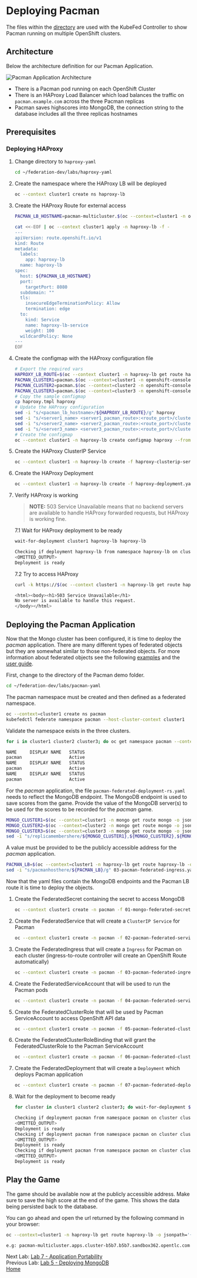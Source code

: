 # Deploying Pacman

The files within the [directory](./pacman-yaml) are used with the KubeFed Controller to show
Pacman running on multiple OpenShift clusters.

## Architecture

Below the architecture definition for our Pacman Application.

![Pacman Application Architecture](./assets/demo-arch.png)

* There is a Pacman pod running on each OpenShift Cluster
* There is an HAProxy Load Balancer which load balances the traffic on 
`pacman.example.com` across the three Pacman replicas
* Pacman saves highscores into MongoDB, the connection string to the database includes
all the three replicas hostnames

## Prerequisites

### Deploying HAProxy

1. Change directory to `haproxy-yaml`

    ```sh
    cd ~/federation-dev/labs/haproxy-yaml
    ```
2. Create the namespace where the HAProxy LB will be deployed
    
    ```sh
    oc --context cluster1 create ns haproxy-lb
    ```
3. Create the HAProxy Route for external access

    ```sh
    PACMAN_LB_HOSTNAME=pacman-multicluster.$(oc --context=cluster1 -n openshift-console get route console -o jsonpath='{.status.ingress[*].host}' | sed "s/.*\(apps.*\)/\1/g")

    cat <<-EOF | oc --context cluster1 apply -n haproxy-lb -f -
    ---
    apiVersion: route.openshift.io/v1
    kind: Route
    metadata:
      labels:
        app: haproxy-lb
      name: haproxy-lb
    spec: 
      host: ${PACMAN_LB_HOSTNAME}
      port:
        targetPort: 8080
      subdomain: ""
      tls:
        insecureEdgeTerminationPolicy: Allow
        termination: edge
      to:
        kind: Service
        name: haproxy-lb-service
        weight: 100
      wildcardPolicy: None
    ---
    EOF
    ```
4. Create the configmap with the HAProxy configuration file

    ```sh
    # Export the required vars
    HAPROXY_LB_ROUTE=$(oc --context cluster1 -n haproxy-lb get route haproxy-lb -o jsonpath='{.status.ingress[*].host}')
    PACMAN_CLUSTER1=pacman.$(oc --context=cluster1 -n openshift-console get route console -o jsonpath='{.status.ingress[*].host}' | sed "s/.*\(apps.*\)/\1/g")
    PACMAN_CLUSTER2=pacman.$(oc --context=cluster2 -n openshift-console get route console -o jsonpath='{.status.ingress[*].host}' | sed "s/.*\(apps.*\)/\1/g")
    PACMAN_CLUSTER3=pacman.$(oc --context=cluster3 -n openshift-console get route console -o jsonpath='{.status.ingress[*].host}' | sed "s/.*\(apps.*\)/\1/g")
    # Copy the sample configmap
    cp haproxy.tmpl haproxy
    # Update the HAProxy configuration
    sed -i "s/<pacman_lb_hostname>/${HAPROXY_LB_ROUTE}/g" haproxy
    sed -i "s/<server1_name> <server1_pacman_route>:<route_port>/cluster1 ${PACMAN_CLUSTER1}:80/g" haproxy
    sed -i "s/<server2_name> <server2_pacman_route>:<route_port>/cluster2 ${PACMAN_CLUSTER2}:80/g" haproxy
    sed -i "s/<server3_name> <server3_pacman_route>:<route_port>/cluster3 ${PACMAN_CLUSTER3}:80/g" haproxy
    # Create the configmap
    oc --context cluster1 -n haproxy-lb create configmap haproxy --from-file=haproxy
    ```
5. Create the HAProxy ClusterIP Service

    ```sh
    oc --context cluster1 -n haproxy-lb create -f haproxy-clusterip-service.yaml
    ```
6. Create the HAProxy Deployment

    ```sh
    oc --context cluster1 -n haproxy-lb create -f haproxy-deployment.yaml
    ```
7. Verify HAProxy is working

    > **NOTE:** 503 Service Unavailable means that no backend servers are available to handle HAProxy forwarded requests, but HAProxy is working fine.

    7.1 Wait for HAProxy deployment to be ready

    ```sh
    wait-for-deployment cluster1 haproxy-lb haproxy-lb

    Checking if deployment haproxy-lb from namespace haproxy-lb on cluster cluster1 is ready
    <OMITTED_OUTPUT>
    Deployment is ready
    ```
    7.2 Try to access HAProxy
    
    ```sh
    curl -k https://$(oc --context cluster1 -n haproxy-lb get route haproxy-lb -o jsonpath='{.status.ingress[*].host}')

    <html><body><h1>503 Service Unavailable</h1>
    No server is available to handle this request.
    </body></html>
    ```

## Deploying the Pacman Application

Now that the Mongo cluster has been configured, it is time to deploy the *pacman* application.
There are many different types of federated objects but they are somewhat similar to those
non-federated objects. For more information about federated objects see the following  [examples](https://github.com/kubernetes-sigs/kubefed/tree/master/example/sample1) and
the [user guide](https://github.com/kubernetes-sigs/kubefed/blob/master/docs/userguide.md).

First, change to the directory of the Pacman demo folder.
~~~sh
cd ~/federation-dev/labs/pacman-yaml
~~~

The pacman namespace must be created and then defined as a federated namespace.
~~~sh
oc --context=cluster1 create ns pacman
kubefedctl federate namespace pacman --host-cluster-context cluster1
~~~

Validate the namespace exists in the three clusters.
~~~sh
for i in cluster1 cluster2 cluster3; do oc get namespace pacman --context $i; done

NAME     DISPLAY NAME   STATUS
pacman                  Active
NAME     DISPLAY NAME   STATUS
pacman                  Active
NAME     DISPLAY NAME   STATUS
pacman                  Active
~~~

For the *pacman* application, the file `pacman-federated-deployment-rs.yaml` needs to reflect the MongoDB endpoint. The MongoDB endpoint is used to save scores from the game.
Provide the value of the MongoDB server(s) to be used for the scores to be recorded for the *pacman* game.

~~~sh
MONGO_CLUSTER1=$(oc --context=cluster1 -n mongo get route mongo -o jsonpath='{.status.ingress[*].host}')
MONGO_CLUSTER2=$(oc --context=cluster2 -n mongo get route mongo -o jsonpath='{.status.ingress[*].host}')
MONGO_CLUSTER3=$(oc --context=cluster3 -n mongo get route mongo -o jsonpath='{.status.ingress[*].host}')
sed -i "s/replicamembershere/${MONGO_CLUSTER1},${MONGO_CLUSTER2},${MONGO_CLUSTER3}/g" 07-pacman-federated-deployment-rs.yaml
~~~

A value must be provided to be the publicly accessible address for the *pacman* application.
~~~sh
PACMAN_LB=$(oc --context=cluster1 -n haproxy-lb get route haproxy-lb -o jsonpath='{.status.ingress[*].host}')
sed -i "s/pacmanhosthere/${PACMAN_LB}/g" 03-pacman-federated-ingress.yaml
~~~

Now that the yaml files contain the MongoDB endpoints and the Pacman LB route it is time to deploy the objects.

1. Create the FederatedSecret containing the secret to access MongoDB 

    ~~~sh
    oc --context cluster1 create -n pacman -f 01-mongo-federated-secret.yaml
    ~~~
2. Create the FederatedService that will create a `ClusterIP Service` for Pacman

    ~~~sh
    oc --context cluster1 create -n pacman -f 02-pacman-federated-service.yaml
    ~~~
3. Create the FederatedIngress that will create a `Ingress` for Pacman on each cluster (ingress-to-route controller will create an OpenShift Route automatically)

    ~~~sh
    oc --context cluster1 create -n pacman -f 03-pacman-federated-ingress.yaml
    ~~~
4. Create the FederatedServiceAccount that will be used to run the Pacman pods

    ~~~sh
    oc --context cluster1 create -n pacman -f 04-pacman-federated-service-account.yaml
    ~~~
5. Create the FederatedClusterRole that will be used by Pacman ServiceAccount to access OpenShift API data

    ~~~sh
    oc --context cluster1 create -n pacman -f 05-pacman-federated-cluster-role.yaml
    ~~~
6. Create the FederatedClusterRoleBinding that will grant the FederatedClusterRole to the Pacman ServiceAccount

    ~~~sh
    oc --context cluster1 create -n pacman -f 06-pacman-federated-cluster-role-binding.yaml
    ~~~
7. Create the FederatedDeployment that will create a `Deployment` which deploys Pacman application

    ~~~sh
    oc --context cluster1 create -n pacman -f 07-pacman-federated-deployment-rs.yaml
    ~~~
8. Wait for the deployment to become ready

    ~~~sh
    for cluster in cluster1 cluster2 cluster3; do wait-for-deployment $cluster pacman pacman;done

    Checking if deployment pacman from namespace pacman on cluster cluster1 is ready
    <OMITTED_OUTPUT>
    Deployment is ready
    Checking if deployment pacman from namespace pacman on cluster cluster2 is ready
    <OMITTED_OUTPUT>
    Deployment is ready
    Checking if deployment pacman from namespace pacman on cluster cluster3 is ready
    <OMITTED_OUTPUT>
    Deployment is ready
    ~~~

## Play the Game
The game should be available now at the publicly accessible address. Make sure to save the high score at the end of the game. This shows the data being persisted back to the database.

You can go ahead and open the url returned by the following command in your browser:

~~~sh
oc --context=cluster1 -n haproxy-lb get route haproxy-lb -o jsonpath='{.status.ingress[*].host}'

e.g: pacman-multicluster.apps.cluster-b5b7.b5b7.sandbox362.opentlc.com
~~~


Next Lab: [Lab 7 - Application Portability ](./7.md)<br>
Previous Lab: [Lab 5 - Deploying MongoDB](./5.md)<br>
[Home](../README.md)
